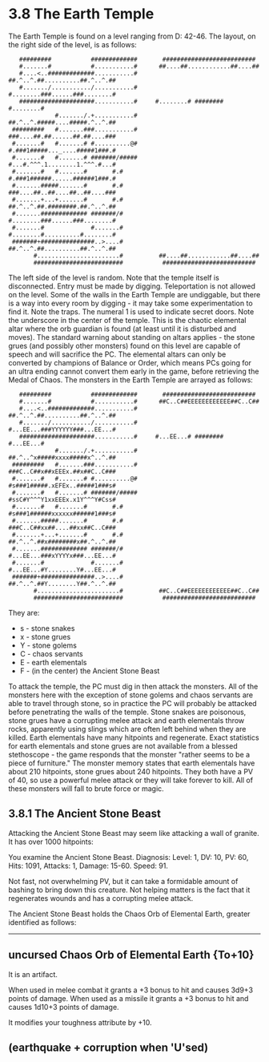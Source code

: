 # 3.8 The Earth Temple

The Earth Temple is found on a level ranging from D: 42-46. The layout, on the right side 
of the level, is as follows:

```
   #########           #############       ##########################
   #.......#           #...........#      ##....##............##....##
   #....<..#############...........#     ##.^..^.##..........##.^..^.##
   #......./.........../...........#     #........###......###........#
   #####################...........#     #........# ######## #........#
             #......./.+...........#     ##.^..^.#####....#####.^..^.##
 #########   #.......###...........#     ###....##.##......##.##....###
 #.......#   #.......# #..........@#     #.###1#####..._....#####1###.#
 #.......#   #.......# #######/#####     #...#.^^^.1........1.^^^.#...#
 #.......#   #.......#       #.#         #.###1######......######1###.#
 #.......#####.......#       #.#         ###....##..##....##..##....###
 #.......+...+.......#       #.#         ##.^..^.##.########.##.^..^.##
 #.......############# #######/#         #........###......###........#
 #.......#             #.......#         #........#..........#........#
 #######+###############..>....#         ##.^..^.##..........##.^..^.##
       #.......................#          ##....##............##....##
       #########################           ##########################
```

The left side of the level is random. Note that the temple itself is disconnected. Entry 
must be made by digging. Teleportation is not allowed on the level. Some of the walls in 
the Earth Temple are undiggable, but there is a way into every room by digging - it may 
take some experimentation to find it. Note the traps. The numeral 1 is used to indicate 
secret doors. Note the underscore in the center of the temple. This is the chaotic 
elemental altar where the orb guardian is found (at least until it is disturbed and 
moves). The standard warning about standing on altars applies - the stone grues (and 
possibly other monsters) found on this level are capable of speech and will sacrifice the 
PC. The elemental altars can only be converted by champions of Balance or Order, which 
means PCs going for an ultra ending cannot convert them early in the game, before 
retrieving the Medal of Chaos. The monsters in the Earth Temple are arrayed as follows:

```
   #########           #############       ##########################
   #.......#           #...........#      ##C..C##EEEEEEEEEEEE##C..C##
   #....<..#############...........#     ##.^..^.##..........##.^..^.##
   #......./.........../...........#     #...EE...###YYYYYY###...EE...#
   #####################...........#     #...EE...# ######## #...EE...#
             #......./.+...........#     ##.^..^x#####xxxx#####x^..^.##
 #########   #.......###...........#     ###C..C##x##xEEEx.##x##C..C###
 #.......#   #.......# #..........@#     #s###1#####.xEFEx..#####1###s#
 #.......#   #.......# #######/#####     #ssC#Y^^^Y1xxEEEx.x1Y^^^Y#Css#
 #.......#   #.......#       #.#         #s###1######xxxxxx######1###s#
 #.......#####.......#       #.#         ###C..C##xx##....##xx##C..C###
 #.......+...+.......#       #.#         ##.^..^.##x########x##.^..^.##
 #.......############# #######/#         #...EE...###xYYYYx###...EE...#
 #.......#             #.......#         #...EE...#Y........Y#...EE...#
 #######+###############..>....#         ##.^..^.##Y........Y##.^..^.##
       #.......................#          ##C..C##EEEEEEEEEEEE##C..C##
       #########################           ##########################
```

They are: 
* s - stone snakes
* x - stone grues
* Y - stone golems
* C - chaos servants
* E - earth elementals
* F - (in the center) the Ancient Stone Beast

To attack the temple, the PC must dig in then attack the monsters. All of the monsters 
here with the exception of stone golems and chaos servants are able to travel through 
stone, so in practice the PC will probably be attacked before penetrating the walls of the 
temple. Stone snakes are poisonous, stone grues have a corrupting melee attack and earth 
elementals throw rocks, apparently using slings which are often left behind when they are 
killed. Earth elementals have many hitpoints and regenerate. Exact statistics for earth 
elementals and stone grues are not available from a blessed stethoscope - the game responds 
that the monster "rather seems to be a piece of furniture." The monster memory states that 
earth elementals have about 210 hitpoints, stone grues about 240 hitpoints. They both have 
a PV of 40, so use a powerful melee attack or they will take forever to kill. All of these 
monsters will fall to brute force or magic.

## 3.8.1 The Ancient Stone Beast

Attacking the Ancient Stone Beast may seem like attacking a wall of granite. It has over 
1000 hitpoints:

You examine the Ancient Stone Beast. Diagnosis: Level: 1, 
DV: 10, PV: 60, Hits: 1091, Attacks: 1, Damage: 15-60. Speed: 91.

Not fast, not overwhelming PV, but it can take a formidable amount of bashing to bring down 
this creature. Not helping matters is the fact that it regenerates wounds and has a 
corrupting melee attack.

The Ancient Stone Beast holds the Chaos Orb of Elemental Earth, greater identified as follows:

----------------- 
uncursed Chaos Orb of Elemental Earth {To+10}
----------------

It is an artifact.

When used in melee combat it grants a +3 bonus to hit and causes 3d9+3 points 
of damage. When used as a missile it grants a +3 bonus to hit and causes 1d10+3 
points of damage.

It modifies your toughness attribute by +10.

(earthquake + corruption when 'U'sed)
-------------------------------------------------------------------------------

